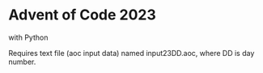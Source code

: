 # Advent of Code 2023 
with Python

Requires text file (aoc input data) named input23DD.aoc, where DD is day number.
